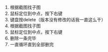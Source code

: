 1. 根据截图找子图
2. 鼠标定位到中点，按下右键
3. 键盘按delete（版本没有修改的话我一直这么干）
4. 根据截图找子图
5. 鼠标定位到中点，按下右键
6. 删除一条完毕
7. 一直循环直到全部删完
